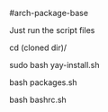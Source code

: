 #arch-package-base

Just run the script files

cd (cloned dir)/

sudo bash yay-install.sh

bash packages.sh

bash bashrc.sh
